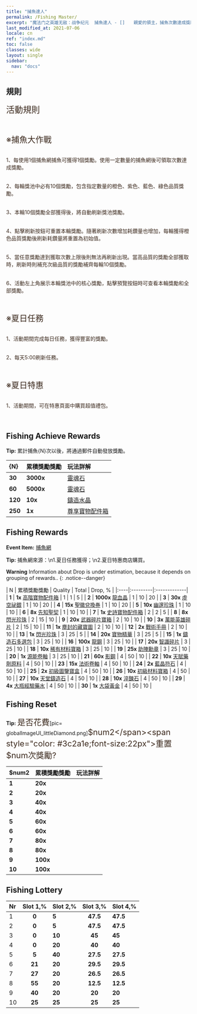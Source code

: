 ```yaml
---
title: "捕魚達人"
permalink: /Fishing Master/
excerpt: "魔法门之英雄无敌：战争纪元  捕魚達人 - []　　親愛的領主，捕魚次數達成獎勵已送到，請記得查收哦~[]"
last_modified_at: 2021-07-06
locale: cn
ref: "index.md"
toc: false
classes: wide
layout: single
sidebar:
  nav: "docs"
---
```




## 規則

  <span style="color: #3c2a1e;font-size:23px">活動規則</span><br/>

<br/>  <span style="color: #3c2a1e;font-size:23px"></span><br/><span style="color: #3c2a1e;font-size:22px">※捕魚大作戰</span><br/>

<br/>  <span style="color: #3c2a1e">1、每使用1個捕魚網捕魚可獲得1個獎勵。使用一定數量的捕魚網後可領取次數達成獎勵。</span><br/>

<br/>  <span style="color: #3c2a1e">2、每輪獎池中必有10個獎勵，包含指定數量的橙色、紫色、藍色、綠色品質獎勵。</span><br/>

<br/>  <span style="color: #3c2a1e">3、本輪10個獎勵全部獲得後，將自動刷新獎池獎勵。</span><br/>

<br/>  <span style="color: #3c2a1e">4、點擊刷新按鈕可重置本輪獎勵。隨著刷新次數增加耗鑽量也增加，每輪獲得橙色品質獎勵後刷新耗鑽量將重置為初始值。</span><br/>

<br/>  <span style="color: #3c2a1e">5、當任意獎勵達到獲取次數上限後則無法再刷新出現。當高品質的獎勵全部獲取時，刷新時則補充次級品質的獎勵補齊每輪10個獎勵。</span><br/>

<br/>  <span style="color: #3c2a1e">6、活動左上角展示本輪獎池中的核心獎勵，點擊預覽按鈕時可查看本輪獎勵和全部獎勵。</span><br/>

<br/>  <span style="color: #3c2a1e;font-size:23px"> </span><br/><span style="color: #3c2a1e;font-size:22px">※夏日任務</span><br/>

<br/>  <span style="color: #3c2a1e">1、活動期間完成每日任務，獲得豐富的獎勵。</span><br/>

<br/>  <span style="color: #3c2a1e">2、每天5:00刷新任務。</span><br/>

<br/>  <span style="color: #3c2a1e;font-size:23px"> </span><br/><span style="color: #3c2a1e;font-size:22px">※夏日特惠</span><br/>

<br/>  <span style="color: #3c2a1e">1、活動期間，可在特惠頁面中購買超值禮包。</span><br/>

<br/>

## Fishing Achieve Rewards

  **Tip:** 累計捕魚{N}次以後，將通過郵件自動發放獎勵。

  |  {N}  |  累積獎勵獎勵  | 玩法詳解  |
  |:----|:---------|:-------------|
  | **30** |  **3000x** | [靈魂石](/cn/Items/con_923/) | 靈魂石，可在聖徽商店購買道具，可通過分解聖徽獲得  |
  | **60** |  **5000x** | [靈魂石](/cn/Items/con_923/) | 靈魂石，可在聖徽商店購買道具，可通過分解聖徽獲得  |
  | **120** |  **10x** | [鑄造水晶](/cn/Items/art_189/) | 遠古天堂鑄造廠鍛造技藝的結晶，高階組合寶物進階必備的材料  |
  | **250** |  **1x** | [尊享寶物配件箱](/cn/Items/con_1874/) | 使用後可從龍王配件寶箱*1、寒冰配件寶箱*1、天堂配件寶箱*1、伊甸配件寶箱*1、末日配件寶箱*1中任選1個獲得  |


## Fishing Rewards

  **Event Item:** [捕魚網](/cn/Items/con_2148/)

  **Tip:** 捕魚網來源：\n1.夏日任務獲得；\n2.夏日特惠商店購買。

**Warning** Information about Drop is under estimation, because it depends on grouping of rewards..
{: .notice--danger}

  |  N  |  累積獎勵獎勵  | Quality  |  Total  | Drop, % |
  |:----|:---------|:-------------|
  | **1** |  **1x** [高階寶物配件箱](/cn/Items/con_1507/) | 1 | 1 | 5 |
  | **2** |  **1000x** [龍血晶](/cn/Items/con_879/) | 1 | 10 | 20 |
  | **3** |  **30x** [虛空祕銀](/cn/Items/con_817/) | 1 | 10 | 20 |
  | **4** |  **15x** [聖徽兌換券](/cn/Items/con_513/) | 1 | 10 | 20 |
  | **5** |  **10x** [幽邃珍珠](/cn/Items/con_2135/) | 1 | 10 | 10 |
  | **6** |  **8x** [先知聖契](/cn/Items/con_816/) | 1 | 10 | 10 |
  | **7** |  **1x** [史詩寶物配件箱](/cn/Items/con_1926/) | 2 | 2 | 5 |
  | **8** |  **8x** [閃光珍珠](/cn/Items/con_527/) | 2 | 15 | 10 |
  | **9** |  **20x** [武器碎片寶箱](/cn/Items/con_1367/) | 2 | 10 | 10 |
  | **10** |  **3x** [萬能英雄碎片](/cn/Items/her_358/) | 2 | 15 | 10 |
  | **11** |  **1x** [塵封的藏寶圖](/cn/Items/con_1156/) | 2 | 10 | 10 |
  | **12** |  **2x** [戰術手冊](/cn/Items/unk_2115/) | 2 | 10 | 10 |
  | **13** |  **1x** [閃光珍珠](/cn/Items/con_527/) | 3 | 25 | 5 |
  | **14** |  **20x** [寶物精華](/cn/Items/con_905/) | 3 | 25 | 5 |
  | **15** |  **1x** [鑄造石多選包](/cn/Items/con_1480/) | 3 | 25 | 10 |
  | **16** |  **100x** [龍鋼](/cn/Items/con_880/) | 3 | 25 | 10 |
  | **17** |  **20x** [智識碎片](/cn/Items/con_911/) | 3 | 25 | 10 |
  | **18** |  **10x** [稀有材料寶箱](/cn/Items/con_757/) | 3 | 25 | 10 |
  | **19** |  **25x** [助陣勳章](/cn/Items/unk_2116/) | 3 | 25 | 10 |
  | **20** |  **1x** [源能卷軸](/cn/Items/con_830/) | 3 | 25 | 10 |
  | **21** |  **60x** [影鋼](/cn/Items/con_881/) | 4 | 50 | 10 |
  | **22** |  **10x** [天賦藥劑原料](/cn/Items/con_1120/) | 4 | 50 | 10 |
  | **23** |  **15x** [法術卷軸](/cn/Items/con_694/) | 4 | 50 | 10 |
  | **24** |  **2x** [藍晶符石](/cn/Items/con_716/) | 4 | 50 | 10 |
  | **25** |  **2x** [初級圖鑒寶盒](/cn/Items/con_774/) | 4 | 50 | 10 |
  | **26** |  **10x** [初級材料寶箱](/cn/Items/con_756/) | 4 | 50 | 10 |
  | **27** |  **10x** [天堂鑄造石](/cn/Items/art_188/) | 4 | 50 | 10 |
  | **28** |  **10x** [淬鍊石](/cn/Items/con_814/) | 4 | 50 | 10 |
  | **29** |  **4x** [大瓶經驗藥水](/cn/Items/con_702/) | 4 | 50 | 10 |
  | **30** |  **1x** [大袋黃金](/cn/Items/con_714/) | 4 | 50 | 10 |


## Fishing Reset

  **Tip:** <span style="color: #3c2a1e;font-size:22px">是否花費</span>[pic= globalImageUI_littleDiamond.png]</span><span style="color: #3c2a1e;font-size:22px">$num2</span><span style="color: #3c2a1e;font-size:22px">重置$num次獎勵?</span>

  | $num2  |  累積獎勵獎勵  | 玩法詳解  |
  |:----|:---------|:-------------|
  | **1** |  **20x** | <i class="fas fa-gem"/> |  |
  | **2** |  **20x** | <i class="fas fa-gem"/> |  |
  | **3** |  **40x** | <i class="fas fa-gem"/> |  |
  | **4** |  **40x** | <i class="fas fa-gem"/> |  |
  | **5** |  **60x** | <i class="fas fa-gem"/> |  |
  | **6** |  **60x** | <i class="fas fa-gem"/> |  |
  | **7** |  **80x** | <i class="fas fa-gem"/> |  |
  | **8** |  **80x** | <i class="fas fa-gem"/> |  |
  | **9** |  **100x** | <i class="fas fa-gem"/> |  |
  | **10** |  **100x** | <i class="fas fa-gem"/> |  |


## Fishing Lottery

  |  Nr  | Slot 1,% | Slot 2,% | Slot 3,% | Slot 4,% |
  |:-----|:------:|:-------|:------:|:-------|
  | 1 | **0** | **5** | **47.5** | **47.5** |
  | 2 | **0** | **5** | **47.5** | **47.5** |
  | 3 | **0** | **10** | **45** | **45** |
  | 4 | **0** | **20** | **40** | **40** |
  | 5 | **5** | **40** | **27.5** | **27.5** |
  | 6 | **21** | **20** | **29.5** | **29.5** |
  | 7 | **27** | **20** | **26.5** | **26.5** |
  | 8 | **55** | **20** | **12.5** | **12.5** |
  | 9 | **40** | **20** | **20** | **20** |
  | 10 | **25** | **25** | **25** | **25** |
